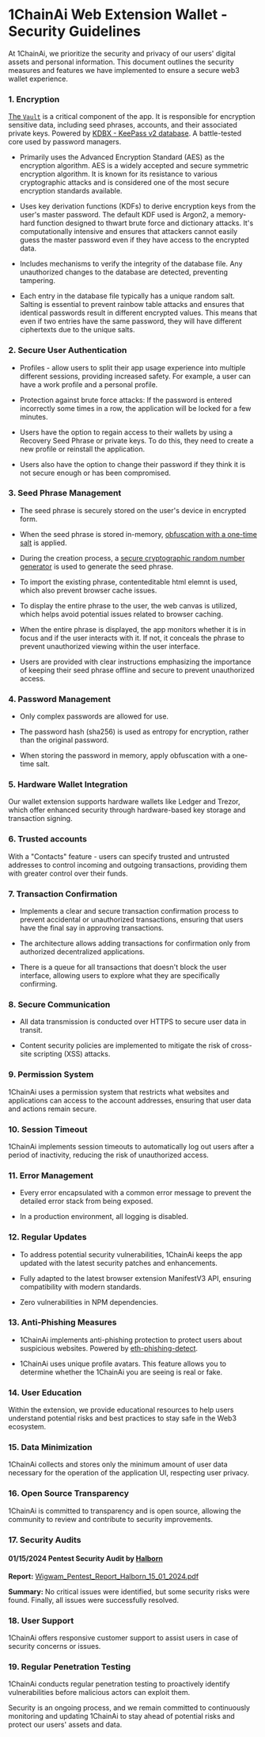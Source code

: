 # 1ChainAi Web Extension Wallet - Security Guidelines

At 1ChainAi, we prioritize the security and privacy of our users' digital assets and personal information. This document outlines the security measures and features we have implemented to ensure a secure web3 wallet experience.

### 1. Encryption

[The `Vault`](../src/core/back/vault/README.md) is a critical component of the app. It is responsible for encryption sensitive data, including seed phrases, accounts, and their associated private keys. Powered by [KDBX - KeePass v2 database](https://github.com/keeweb/kdbxweb). A battle-tested core used by password managers.

- Primarily uses the Advanced Encryption Standard (AES) as the encryption algorithm. AES is a widely accepted and secure symmetric encryption algorithm. It is known for its resistance to various cryptographic attacks and is considered one of the most secure encryption standards available.

- Uses key derivation functions (KDFs) to derive encryption keys from the user's master password. The default KDF used is Argon2, a memory-hard function designed to thwart brute force and dictionary attacks. It's computationally intensive and ensures that attackers cannot easily guess the master password even if they have access to the encrypted data.

- Includes mechanisms to verify the integrity of the database file. Any unauthorized changes to the database are detected, preventing tampering.

- Each entry in the database file typically has a unique random salt. Salting is essential to prevent rainbow table attacks and ensures that identical passwords result in different encrypted values. This means that even if two entries have the same password, they will have different ciphertexts due to the unique salts.

### 2. Secure User Authentication

- Profiles - allow users to split their app usage experience into multiple different sessions, providing increased safety. For example, a user can have a work profile and a personal profile.

- Protection against brute force attacks: If the password is entered incorrectly some times in a row, the application will be locked for a few minutes.

- Users have the option to regain access to their wallets by using a Recovery Seed Phrase or private keys. To do this, they need to create a new profile or reinstall the application.

- Users also have the option to change their password if they think it is not secure enough or has been compromised.

### 3. Seed Phrase Management

- The seed phrase is securely stored on the user's device in encrypted form.

- When the seed phrase is stored in-memory, [obfuscation with a one-time salt](../src/app/components/screens/addAccountSteps/CreateSeedPhrase.tsx#L76) is applied.

- During the creation process, a [secure cryptographic random number generator](../src/app/components/screens/addAccountSteps/CreateSeedPhrase.tsx#L91) is used to generate the seed phrase.

- To import the existing phrase, contenteditable html elemnt is used, which also prevent browser cache issues.

- To display the entire phrase to the user, the web canvas is utilized, which helps avoid potential issues related to browser caching.

- When the entire phrase is displayed, the app monitors whether it is in focus and if the user interacts with it. If not, it conceals the phrase to prevent unauthorized viewing within the user interface.

- Users are provided with clear instructions emphasizing the importance of keeping their seed phrase offline and secure to prevent unauthorized access.

### 4. Password Management

- Only complex passwords are allowed for use.

- The password hash (sha256) is used as entropy for encryption, rather than the original password.

- When storing the password in memory, apply obfuscation with a one-time salt.

### 5. Hardware Wallet Integration

Our wallet extension supports hardware wallets like Ledger and Trezor, which offer enhanced security through hardware-based key storage and transaction signing.

### 6. Trusted accounts

With a "Contacts" feature - users can specify trusted and untrusted addresses to control incoming and outgoing transactions, providing them with greater control over their funds.

### 7. Transaction Confirmation

- Implements a clear and secure transaction confirmation process to prevent accidental or unauthorized transactions, ensuring that users have the final say in approving transactions.

- The architecture allows adding transactions for confirmation only from authorized decentralized applications.

- There is a queue for all transactions that doesn't block the user interface, allowing users to explore what they are specifically confirming.

### 8. Secure Communication

- All data transmission is conducted over HTTPS to secure user data in transit.

- Content security policies are implemented to mitigate the risk of cross-site scripting (XSS) attacks.

### 9. Permission System

1ChainAi uses a permission system that restricts what websites and applications can access to the account addresses, ensuring that user data and actions remain secure.

### 10. Session Timeout

1ChainAi implements session timeouts to automatically log out users after a period of inactivity, reducing the risk of unauthorized access.

### 11. Error Management

- Every error encapsulated with a common error message to prevent the detailed error stack from being exposed.

- In a production environment, all logging is disabled.

### 12. Regular Updates

- To address potential security vulnerabilities, 1ChainAi keeps the app updated with the latest security patches and enhancements.

- Fully adapted to the latest browser extension ManifestV3 API, ensuring compatibility with modern standards.

- Zero vulnerabilities in NPM dependencies.

### 13. Anti-Phishing Measures

- 1ChainAi implements anti-phishing protection to protect users about suspicious websites. Powered by [eth-phishing-detect](https://github.com/MetaMask/eth-phishing-detect).

- 1ChainAi uses unique profile avatars. This feature allows you to determine whether the 1ChainAi you are seeing is real or fake.

### 14. User Education

Within the extension, we provide educational resources to help users understand potential risks and best practices to stay safe in the Web3 ecosystem.

### 15. Data Minimization

1ChainAi collects and stores only the minimum amount of user data necessary for the operation of the application UI, respecting user privacy.

### 16. Open Source Transparency

1ChainAi is committed to transparency and is open source, allowing the community to review and contribute to security improvements.

### 17. Security Audits

#### 01/15/2024 Pentest Security Audit by [Halborn](https://halborn.com/)

**Report:** [Wigwam_Pentest_Report_Halborn_15_01_2024.pdf](../audit/Wigwam_Pentest_Report_Halborn_15_01_2024.pdf)

**Summary:** No critical issues were identified, but some security risks were found. Finally, all issues were successfully resolved.

### 18. User Support

1ChainAi offers responsive customer support to assist users in case of security concerns or issues.

### 19. Regular Penetration Testing

1ChainAi conducts regular penetration testing to proactively identify vulnerabilities before malicious actors can exploit them.

Security is an ongoing process, and we remain committed to continuously monitoring and updating 1ChainAi to stay ahead of potential risks and protect our users' assets and data.
